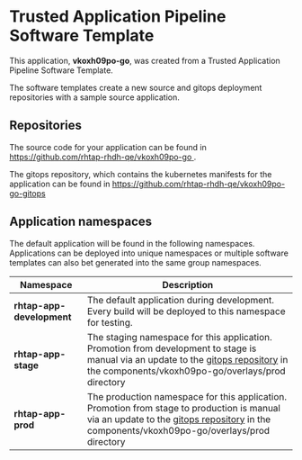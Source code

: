 # Trusted Application Pipeline Software Template

This application, **vkoxh09po-go**, was created from a Trusted Application Pipeline Software Template.

The software templates create a new source and gitops deployment repositories with a sample source application. 

## Repositories

The source code for your application can be found in [https://github.com/rhtap-rhdh-qe/vkoxh09po-go ](https://github.com/rhtap-rhdh-qe/vkoxh09po-go ).
 
The gitops repository, which contains the kubernetes manifests for the application can be found in 
[https://github.com/rhtap-rhdh-qe/vkoxh09po-go-gitops ](https://github.com/rhtap-rhdh-qe/vkoxh09po-go-gitops ) 

## Application namespaces 

The default application will be found in the following namespaces. Applications can be deployed into unique namespaces or multiple software templates can also bet generated into the same group namespaces.  

|  Namespace   |  Description   |  
| -------- | -------- |   
| **rhtap-app-development** | The default application during development. Every build will be deployed to this namespace for testing. | 
| **rhtap-app-stage** | The staging namespace for this application. Promotion from development to stage is manual via an update to the [gitops repository](https://github.com/rhtap-rhdh-qe/vkoxh09po-go-gitops ) in the components/vkoxh09po-go/overlays/prod directory |  
| **rhtap-app-prod** | The production namespace for this application. Promotion from stage to production is manual via an update to the [gitops repository](https://github.com/rhtap-rhdh-qe/vkoxh09po-go-gitops ) in the components/vkoxh09po-go/overlays/prod directory | 